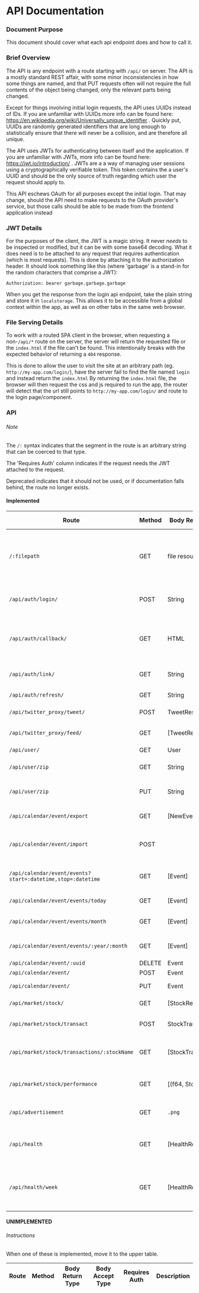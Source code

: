 # API Documentation

### Document Purpose
This document should cover what each api endpoint does and how to call it.


### Brief Overview
The API is any endpoint with a route starting with `/api/` on server.
The API is a mostly standard REST affair, with some minor inconsistencies in how some things are named, and that PUT requests often will not require the full contents of the object being changed, only the relevant parts being changed.

Except for things involving initial login requests, the API uses UUIDs instead of IDs.
If you are unfamiliar with UUIDs more info can be found here: https://en.wikipedia.org/wiki/Universally_unique_identifier . 
Quickly put, UUIDs are randomly generated identifiers that are long enough to statistically ensure that there will never be a collision, and are therefore all unique. 

The API uses JWTs for authenticating between itself and the application.
If you are unfamiliar with JWTs, more info can be found here: https://jwt.io/introduction/ .
JWTs are a a way of managing user sessions using a cryptographically verifiable token.
This token contains the a user's UUID and should be the only source of truth regarding which user the request should apply to.

This API eschews OAuth for all purposes except the initial login.
That may change, should the API need to make requests to the OAuth provider's service, but those calls should be able to be made from the frontend application instead 


### JWT Details
For the purposes of the client, the JWT is a magic string.
It never _needs_ to be inspected or modified, but it can be with some base64 decoding.
What it does need is to be attached to any request that requires authentication (which is most requests).
This is done by attaching it to the authorization header.
It should look something like this (where 'garbage' is a stand-in for the random characters that comprise a JWT):
```
Authorization: bearer garbage.garbage.garbage 
```

When you get the response from the login api endpoint, take the plain string and store it in `localstorage`.
This allows it to be accessible from a global context within the app, as well as on other tabs in the same web browser.

### File Serving Details
To work with a routed SPA client in the browser, when requesting a non-`/api/*` route on the server, the server will return the requested file or the `index.html` if the file can't be found.
This intentionally breaks with the expected behavior of returning a `404` response.

This is done to allow the user to visit the site at an arbitrary path (eg. `http://my-app.com/login/`), have the server fail to find the file named `login` and instead return the `index.html`
By returning the `index.html` file, the browser will then request the css and js required to run the app, the router will detect that the url still points to `http://my-app.com/login/` and route to the login page/component.

### API

###### Note
The `/:` syntax indicates that the segment in the route is an arbitrary string that can be coerced to that type.

The 'Requires Auth' column indicates if the request needs the JWT attached to the request.

Deprecated indicates that it should not be used, or if documentation falls behind, the route no longer exists.

#### Implemented


| Route                               | Method | Body Return Type   | Body Accept Type    | Requires Auth |Description                            | Deprecated |
| -------------------------------     | ------ | ----------------   | ------------------  | ------------- |-------------------------------------- |------------|
| `/:filepath`                        | GET    | file resource      |                     | no            | Gets the requested file, and failing that - returns index.html instead of a 404 | |
| `/api/auth/login/`                  | POST   | String             | Login               | no            | Logs in to the application, returning JWT string | Removed |
| `/api/auth/callback/`               | GET    | HTML               |                     |(Twitter token)| Logs the user in when the user is redirected from twitter auth | |
| `/api/auth/link/`                   | GET    | String             |                     | no            | Gets the link used for twitter auth   |  |
| `/api/auth/refresh/`                | GET    | String             |                     | yes           | Refreshes the JWT                     |  |
| `/api/twitter_proxy/tweet/`         | POST   | TweetResponse      | TweetRequest        | yes           | Creates a new tweet                   |  |
| `/api/twitter_proxy/feed/`          | GET    | \[TweetResponse\]  |                     | yes           | Gets the last 50 tweets in your feed  |  |
| `/api/user/`                        | GET    | User               |                     | yes           | Gets the user                         | |
| `/api/user/zip`                     | GET    | String             |                     | yes           | Gets the user's zip code              | |
| `/api/user/zip`                     | PUT    | String             | String              | yes           | Sets the user's zip code              | |
| `/api/calendar/event/export`        | GET    | \[NewEventRequest\]|                     | yes           | Gets all events for user              | |
| `/api/calendar/event/import`        | POST   |                    | \[NewEventRequest\] | yes           | Imports all the events in the provided list for this user | |
| `/api/calendar/event/events?start=:datetime,stop=:datetime`  | GET| \[Event\]|          | yes           | Gets events for user within the time bounds| |
| `/api/calendar/event/events/today`  | GET    | \[Event\]          |                     | yes           | Gets events today for user            | Removed |
| `/api/calendar/event/events/month`  | GET    | \[Event\]          |                     | yes           | Gets events this month for user       | Removed |
| `/api/calendar/event/events/:year/:month`|GET| \[Event\]          |                     | yes           | Gets events at this specified year/month | Removed |
| `/api/calendar/event/:uuid`         | DELETE | Event              |                     | yes           | Deletes event                         | |
| `/api/calendar/event/`              | POST   | Event              | NewEventRequest     | yes           | Creates event                         | |
| `/api/calendar/event/`              | PUT    | Event              | EventChangeset      | yes           | Modifies event                        | |
| `/api/market/stock/`                | GET    | \[StockResponse\]  |                     | yes           | All the stocks the user owns          | |
| `/api/market/stock/transact`        | POST   | StockTransaction   | StockTransactionRequest| yes        | Buys or sells a quantity of a given stock| |
| `/api/market/stock/transactions/:stockName`| GET | \[StockTransaction\] |               | yes           | Gets the transaction history for a given stock | |
| `/api/market/stock/performance`     | GET    | \[(f64, Stock)\]   |                     | yes           | Gets the performance for each stock the user has  | |
| `/api/advertisement`                | GET    | `.png`             |                     | false         | Gets the advertisement if available   | |
| `/api/health`                       | GET    | \[HealthRecord\]   |                     | false         | Gets all of the history of requests for the advertisement  |    |
| `/api/health/week`                  | GET    | \[HealthRecord\]   |                     | false         | Gets the last weeks worth of the history of requests for the advertisement      | |

#### UNIMPLEMENTED                      
###### Instructions
When one of these is implemented, move it to the upper table.                      
                      
| Route                               | Method | Body Return Type   |  Body Accept Type   | Requires Auth |Description                            |
| -------------------------------     | ------ | ----------------   | ------------------- | ------------- |-------------------------------------- |


